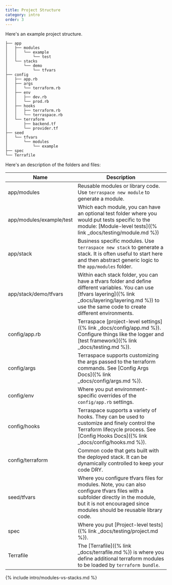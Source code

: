```yaml
---
title: Project Structure
category: intro
order: 3
---
```


Here's an example project structure.

    ├── app
    │   ├── modules
    │   │   └── example
    │   │       └── test
    │   └── stacks
    │       └── demo
    │           └── tfvars
    ├── config
    │   ├── app.rb
    │   ├── args
    │   │   └── terraform.rb
    │   ├── env
    │   │   ├── dev.rb
    │   │   └── prod.rb
    │   ├── hooks
    │   │   ├── terraform.rb
    │   │   └── terraspace.rb
    │   └── terraform
    │       ├── backend.tf
    │       └── provider.tf
    ├── seed
    │   └── tfvars
    │       └── modules
    │           └── example
    ├── spec
    └── Terrafile

Here's an description of the folders and files:

Name | Description
---|---
app/modules | Reusable modules or library code. Use `terraspace new module` to generate a module.
app/modules/example/test | Which each module, you can have an optional test folder where you would put tests specific to the module: [Module-level tests]({% link _docs/testing/module.md %})
app/stack | Business specific modules. Use `terraspace new stack` to generate a stack. It is often useful to start here and then abstract generic logic to the `app/modules` folder.
app/stack/demo/tfvars | Within each stack folder, you can have a tfvars folder and define different variables. You can use [tfvars layering]({% link _docs/layering/layering.md %}) to use the same code to create different environments.
config/app.rb | Terraspace [project-level settings]({% link _docs/config/app.md %}). Configure things like the logger and [test framework]({% link _docs/testing.md %}).
config/args | Terraspace supports customizing the args passed to the terraform commands. See [Config Args Docs]({% link _docs/config/args.md %}).
config/env | Where you put environment-specific overrides of the `config/app.rb` settings.
config/hooks | Terraspace supports a variety of hooks. They can be used to customize and finely control the Terraform lifecycle process. See [Config Hooks Docs]({% link _docs/config/hooks.md %}).
config/terraform | Common code that gets built with the deployed stack. It can be dynamically controlled to keep your code DRY.
seed/tfvars | Where you configure tfvars files for modules.  Note, you can also configure tfvars files with a subfolder directly in the module, but it is not encouraged since modules should be reusable library code.
spec | Where you put [Project-level tests]({% link _docs/testing/project.md %}).
Terrafile | The [Terrafile]({% link _docs/terrafile.md %}) is where you define additional terraform modules to be loaded by `terraform bundle`.


{% include intro/modules-vs-stacks.md %}
